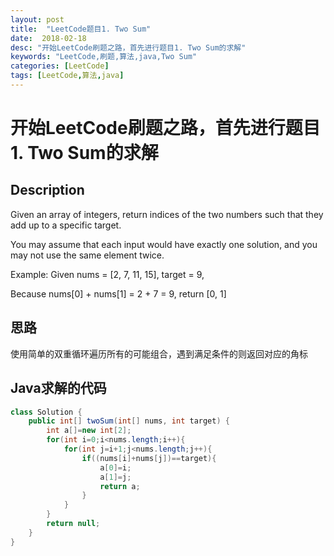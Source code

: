 ```yaml
---
layout: post
title:  "LeetCode题目1. Two Sum"
date:  2018-02-18
desc: "开始LeetCode刷题之路，首先进行题目1. Two Sum的求解"
keywords: "LeetCode,刷题,算法,java,Two Sum"
categories: [LeetCode]
tags: [LeetCode,算法,java]
---
```

# 开始LeetCode刷题之路，首先进行题目1. Two Sum的求解

## Description

Given an array of integers, return indices of the two numbers such that they add up to a specific target.

You may assume that each input would have exactly one solution, and you may not use the same element twice.

Example:
Given nums = [2, 7, 11, 15], target = 9,

Because nums[0] + nums[1] = 2 + 7 = 9,
return [0, 1]

## 思路

使用简单的双重循环遍历所有的可能组合，遇到满足条件的则返回对应的角标

## Java求解的代码

```java
class Solution {
    public int[] twoSum(int[] nums, int target) {
        int a[]=new int[2];
        for(int i=0;i<nums.length;i++){
            for(int j=i+1;j<nums.length;j++){
                if((nums[i]+nums[j])==target){
                    a[0]=i;
                    a[1]=j;
                    return a;
                }
            }
        }
        return null;
    }
}
``` 